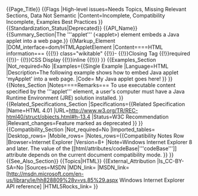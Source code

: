 {{Page_Title}}
{{Flags
|High-level issues=Needs Topics, Missing Relevant Sections, Data Not Semantic
|Content=Incomplete, Compatibility Incomplete, Examples Best Practices
}}
{{Standardization_Status|Deprecated}}
{{API_Name}}
{{Summary_Section|The '''applet''' (&lt;applet&gt;) element embeds a Java applet into a web page.}}
{{Markup_Element
|DOM_interface=dom/HTMLAppletElement
|Content====HTML information===
{{{!}} class="wikitable"
{{!}}-
{{!}}Closing Tag
{{!}}required
{{!}}-
{{!}}CSS Display
{{!}}inline
{{!}}}
}}
{{Examples_Section
|Not_required=No
|Examples={{Single Example
|Language=HTML
|Description=The following example shows how to embed Java applet 'myApplet' into a web page.
|Code=<applet code="myApplet.class" width="500" height="500">
My Java applet goes here! 
</applet>
}}
}}
{{Notes_Section
|Notes====Remarks===
To use executable content specified by the '''applet''' element, a user's computer must have  a Java Runtime Environment (JRE) solution installed.
}}
{{Related_Specifications_Section
|Specifications={{Related Specification
|Name=HTML 4.01
|URL=http://www.w3.org/TR/REC-html40/struct/objects.html#h-13.4
|Status=W3C Recommendation
|Relevant_changes=Feature marked as deprecated
}}
}}
{{Compatibility_Section
|Not_required=No
|Imported_tables=
|Desktop_rows=
|Mobile_rows=
|Notes_rows={{Compatibility Notes Row
|Browser=Internet Explorer
|Version=8+
|Note=Windows Internet Explorer 8 and later. The value of the [[html/attributes/codeBase|'''codeBase''']] attribute depends on the current document compatibility mode.
}}
}}
{{See_Also_Section}}
{{Topics|HTML}}
{{External_Attribution
|Is_CC-BY-SA=No
|Sources=MSDN
|MDN_link=
|MSDN_link=[http://msdn.microsoft.com/en-us/library/ie/hh828809%28v=vs.85%29.aspx Windows Internet Explorer API reference]
|HTML5Rocks_link=
}}